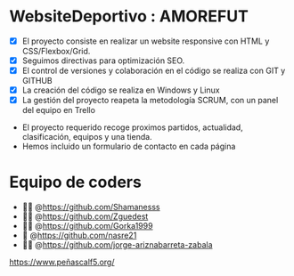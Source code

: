 # WebsiteDeportivo : AMOREFUT
- [x] El proyecto consiste en realizar un website responsive con HTML y CSS/Flexbox/Grid.
- [x] Seguimos directivas para optimización SEO.
- [x] El control de versiones y colaboración en el código se realiza con GIT y GITHUB
- [x] La creación del código se realiza en Windows y Linux
- [x] La gestión del proyecto reapeta la metodología SCRUM, con un panel del equipo en Trello 

* El proyecto requerido recoge proximos partidos, actualidad, clasificación, equipos y una tienda.
* Hemos incluido un formulario de contacto en cada página

# Equipo de coders
- :woman_student: @https://github.com/Shamanesss
- :woman_mechanic: @https://github.com/Zguedest
- :technologist: @https://github.com/Gorka1999
- :ninja: @https://github.com/nasre21
- :man_astronaut: @https://github.com/jorge-ariznabarreta-zabala

https://www.peñascalf5.org/

